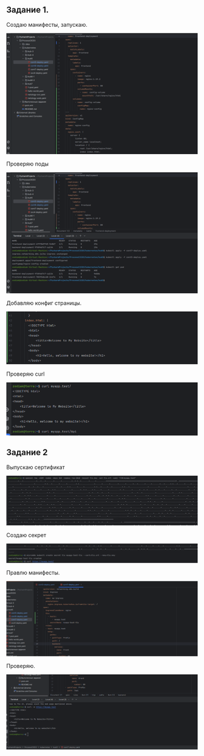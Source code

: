 ## Задание 1. 

Создаю манифесты, запускаю. 

![4510722f39ed43daea420d95364374fb.png](../_resources/4510722f39ed43daea420d95364374fb.png)

Проверяю поды

![82c1779b2eac704d71694ea2426931a8.png](../_resources/82c1779b2eac704d71694ea2426931a8.png)

Добавляю конфиг страницы.

![eec45771855383e2579e7b77f48e238f.png](../_resources/eec45771855383e2579e7b77f48e238f.png)


Проверяю curl

![4d81b532f870bb37c3af3b6e5ae4b230.png](../_resources/4d81b532f870bb37c3af3b6e5ae4b230.png)


## Задание 2
Выпускаю сертификат

![9d8690819987f4adeba2ccea223e66a2.png](../_resources/9d8690819987f4adeba2ccea223e66a2.png)

Создаю секрет

![2c619377af458ed6b71585309a97883b.png](../_resources/2c619377af458ed6b71585309a97883b.png)


Правлю манифесты.

![eb4765c9b65e1eef2061dfa9a227737f.png](../_resources/eb4765c9b65e1eef2061dfa9a227737f.png)

Проверяю.

![6f9c08420935fc3f6d89a00b665dfc4d.png](../_resources/6f9c08420935fc3f6d89a00b665dfc4d.png)